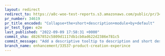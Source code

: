 ```yaml
---
layout: redirect
redirect_to: https://a8c-woo-test-reports.s3.amazonaws.com/public/pr/34619/e2e/index.html
pr_number: 34619
pr_title_encoded: "Collapse+the+short+description+module+by+default"
pr_test_type: e2e
last_published: "2022-09-09 17:58:31 +0000"
commit_sha: d8267852c5809d1117db1cb0ad622d2386e781c5
commit_message: "Add a descriptive tooltip to description and short description editors"
branch_name: enhancement/33537-product-creation-experince
---
```

